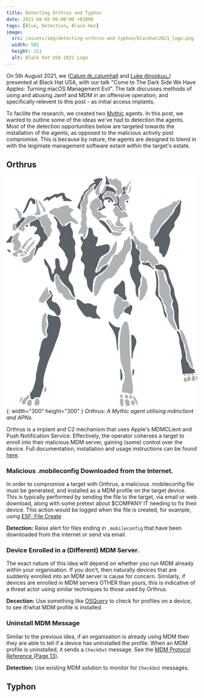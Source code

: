 ```yaml
---
title: Detecting Orthrus and Typhon
date: 2021-08-05 06:00:00 +01000
tags: [Blue, Detection, Black Hat]
image:
  src: /assets/img/detecting-orthrus-and-typhon/blackhat2021_logo.png
  width: 501
  height: 211
  alt: Black Hat USA 2021 Logo
---
```


On 5th August 2021, we ([Calum @\_calumhall](https://twitter.com/_calumhall) and [Luke @rookuu\_](https://twitter.com/rookuu_)) presented at Black Hat USA, with our talk "Come to The Dark Side We Have Apples: Turning macOS Management Evil". The talk discusses methods of using and abusing Jamf and MDM in an offensive operation, and specifically relevent to this post - as initial access implants. 

To facilite the research, we created two [Mythic](https://github.com/its-a-feature/Mythic) agents. In this post, we wanted to outline some of the ideas we've had to detection the agents. Most of the detection opportunities below are targeted towards the installation of the agents, as opposed to the malicious activity post compromise. This is because by nature, the agents are designed to blend in with the leigimate management software extant within the target's estate.

## Orthrus

![orthrus logo](/assets/img/detecting-orthrus-and-typhon/orthrus.svg){: width="300" height="300" }
_Orthrus: A Mythic agent utilising mdmclient and APNs._

Orthrus is a implant and C2 mechanism that uses Apple's MDMCLient and Push Notification Service. Effectively, the operator coherses a target to enroll into their malicious MDM server, gaining (some) control over the device. Full documentation, installation and usage instructions can be found [here](https://github.com/MythicAgents/orthrus).

### Malicious .mobileconfig Downloaded from the Internet.

In order to compromise a target with Orthrus, a malicious .mobileconfig file must be generated, and installed as a MDM profile on the target device. This is typically performed by sending the file to the target, via email or web download, along with some pretext about $COMPANY IT needing to fix their device. This action would be logged when the file is created, for example, using [ESF: File Create](https://developer.apple.com/documentation/endpointsecurity/es_event_create_t) 

**Detection:** Raise alert for files ending in `.mobileconfig` that have been downloaded from the internet or send via email.

### Device Enrolled in a (Different) MDM Server.

The exact nature of this idea will depend on whether you run MDM already within your organisation. If you don't, then naturally devices that are suddenly enrolled into an MDM server is cause for concern. Similarly, if devices are enrolled in MDM servers OTHER than yours, this is indicative of a threat actor using similar techniques to those used by Orthrus.

**Decection:**  Use something like [OSQuery](https://github.com/osquery/osquery/blob/master/specs/darwin/managed_policies.table) to check for profiles on a device, to see if/what MDM profile is installed. 

### Uninstall MDM Message

Similar to the previous idea, if an organisation is already using MDM then they are able to tell if a device has uninstalled the profile. When an MDM profile is uninstalled, it sends a `CheckOut` message. See the [MDM Protocol Reference (Page 13)](https://developer.apple.com/business/documentation/MDM-Protocol-Reference.pdf).

**Detection:** Use existing MDM solution to monitor for `CheckOut` messages.

## Typhon
